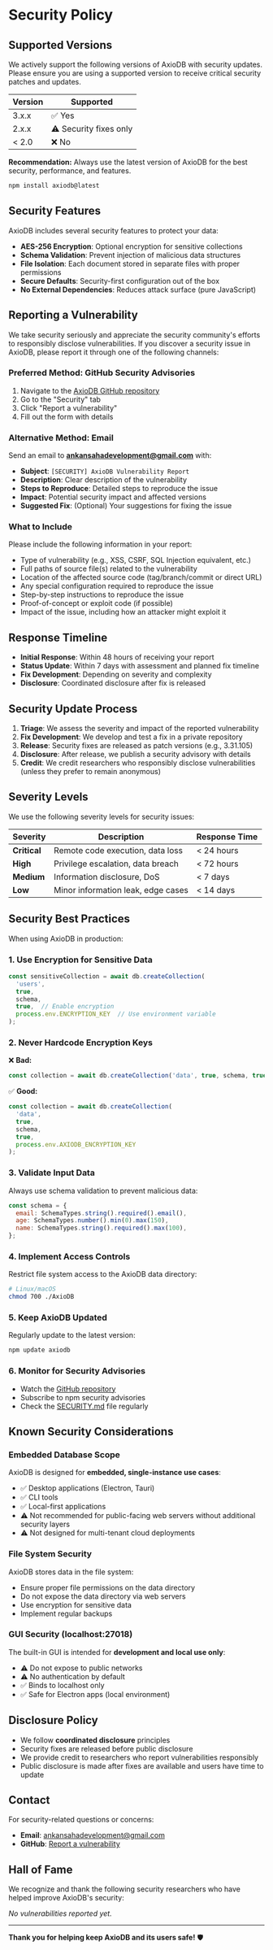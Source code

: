 # Security Policy

## Supported Versions

We actively support the following versions of AxioDB with security updates. Please ensure you are using a supported version to receive critical security patches and updates.

| Version | Supported          |
| ------- | ------------------ |
| 3.x.x   | ✅ Yes             |
| 2.x.x   | ⚠️ Security fixes only |
| < 2.0   | ❌ No              |

**Recommendation:** Always use the latest version of AxioDB for the best security, performance, and features.

```bash
npm install axiodb@latest
```

## Security Features

AxioDB includes several security features to protect your data:

- **AES-256 Encryption**: Optional encryption for sensitive collections
- **Schema Validation**: Prevent injection of malicious data structures
- **File Isolation**: Each document stored in separate files with proper permissions
- **Secure Defaults**: Security-first configuration out of the box
- **No External Dependencies**: Reduces attack surface (pure JavaScript)

## Reporting a Vulnerability

We take security seriously and appreciate the security community's efforts to responsibly disclose vulnerabilities. If you discover a security issue in AxioDB, please report it through one of the following channels:

### Preferred Method: GitHub Security Advisories

1. Navigate to the [AxioDB GitHub repository](https://github.com/nexoral/AxioDB)
2. Go to the "Security" tab
3. Click "Report a vulnerability"
4. Fill out the form with details

### Alternative Method: Email

Send an email to **ankansahadevelopment@gmail.com** with:

- **Subject**: `[SECURITY] AxioDB Vulnerability Report`
- **Description**: Clear description of the vulnerability
- **Steps to Reproduce**: Detailed steps to reproduce the issue
- **Impact**: Potential security impact and affected versions
- **Suggested Fix**: (Optional) Your suggestions for fixing the issue

### What to Include

Please include the following information in your report:

- Type of vulnerability (e.g., XSS, CSRF, SQL Injection equivalent, etc.)
- Full paths of source file(s) related to the vulnerability
- Location of the affected source code (tag/branch/commit or direct URL)
- Any special configuration required to reproduce the issue
- Step-by-step instructions to reproduce the issue
- Proof-of-concept or exploit code (if possible)
- Impact of the issue, including how an attacker might exploit it

## Response Timeline

- **Initial Response**: Within 48 hours of receiving your report
- **Status Update**: Within 7 days with assessment and planned fix timeline
- **Fix Development**: Depending on severity and complexity
- **Disclosure**: Coordinated disclosure after fix is released

## Security Update Process

1. **Triage**: We assess the severity and impact of the reported vulnerability
2. **Fix Development**: We develop and test a fix in a private repository
3. **Release**: Security fixes are released as patch versions (e.g., 3.31.105)
4. **Disclosure**: After release, we publish a security advisory with details
5. **Credit**: We credit researchers who responsibly disclose vulnerabilities (unless they prefer to remain anonymous)

## Severity Levels

We use the following severity levels for security issues:

| Severity | Description | Response Time |
|----------|-------------|---------------|
| **Critical** | Remote code execution, data loss | < 24 hours |
| **High** | Privilege escalation, data breach | < 72 hours |
| **Medium** | Information disclosure, DoS | < 7 days |
| **Low** | Minor information leak, edge cases | < 14 days |

## Security Best Practices

When using AxioDB in production:

### 1. Use Encryption for Sensitive Data

```javascript
const sensitiveCollection = await db.createCollection(
  'users',
  true,
  schema,
  true,  // Enable encryption
  process.env.ENCRYPTION_KEY  // Use environment variable
);
```

### 2. Never Hardcode Encryption Keys

❌ **Bad:**
```javascript
const collection = await db.createCollection('data', true, schema, true, 'myKey123');
```

✅ **Good:**
```javascript
const collection = await db.createCollection(
  'data',
  true,
  schema,
  true,
  process.env.AXIODB_ENCRYPTION_KEY
);
```

### 3. Validate Input Data

Always use schema validation to prevent malicious data:

```javascript
const schema = {
  email: SchemaTypes.string().required().email(),
  age: SchemaTypes.number().min(0).max(150),
  name: SchemaTypes.string().required().max(100),
};
```

### 4. Implement Access Controls

Restrict file system access to the AxioDB data directory:

```bash
# Linux/macOS
chmod 700 ./AxioDB
```

### 5. Keep AxioDB Updated

Regularly update to the latest version:

```bash
npm update axiodb
```

### 6. Monitor for Security Advisories

- Watch the [GitHub repository](https://github.com/nexoral/AxioDB)
- Subscribe to npm security advisories
- Check the [SECURITY.md](./SECURITY.md) file regularly

## Known Security Considerations

### Embedded Database Scope

AxioDB is designed for **embedded, single-instance use cases**:

- ✅ Desktop applications (Electron, Tauri)
- ✅ CLI tools
- ✅ Local-first applications
- ⚠️ Not recommended for public-facing web servers without additional security layers
- ⚠️ Not designed for multi-tenant cloud deployments

### File System Security

AxioDB stores data in the file system:

- Ensure proper file permissions on the data directory
- Do not expose the data directory via web servers
- Use encryption for sensitive data
- Implement regular backups

### GUI Security (localhost:27018)

The built-in GUI is intended for **development and local use only**:

- ⚠️ Do not expose to public networks
- ⚠️ No authentication by default
- ✅ Binds to localhost only
- ✅ Safe for Electron apps (local environment)

## Disclosure Policy

- We follow **coordinated disclosure** principles
- Security fixes are released before public disclosure
- We provide credit to researchers who report vulnerabilities responsibly
- Public disclosure is made after fixes are available and users have time to update

## Contact

For security-related questions or concerns:

- **Email**: ankansahadevelopment@gmail.com
- **GitHub**: [Report a vulnerability](https://github.com/nexoral/AxioDB/security/advisories/new)

## Hall of Fame

We recognize and thank the following security researchers who have helped improve AxioDB's security:

<!-- Researchers who report vulnerabilities will be listed here (with permission) -->

*No vulnerabilities reported yet.*

---

**Thank you for helping keep AxioDB and its users safe!** 🛡️
